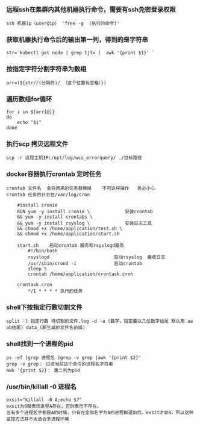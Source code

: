 ### 远程ssh在集群内其他机器执行命令，需要有ssh免密登录权限
	ssh 机器ip（user@ip） 'free -g  (执行的命令)'
### 获取机器执行命令后的输出第一列，得到的是字符串
	str=`kubectl get node | grep tjtx |  awk '{print $1}' `
### 按指定字符分割字符串为数组
	arr=(${str//(分隔符)/ （这个位置有空格）})
### 遍历数组for循环
	for i in ${arr[@]}  
	do
		echo "$i"
	done  
	
### 执行scp 拷贝远程文件
	scp -r 远程主机IP:/opt/log/wcs_errorquery/ ./目标路径
	
### docker容器执行crontab 定时任务
	crontab 文件名  会将原来的任务替换掉    不可这样操作   务必小心    
	crontab 任务的日志在/var/log/cron
```
	#install cronie
	RUN yum -y install cronie \				安装crontab
    && yum -y install crontabs \
	&& yum -y install rsyslog \				安装日志工具
    && chmod +x /home/application/test.sh \
    && chmod +x /home/application/start.sh
	
	start.sh	启动crontab 服务和rsyslogd服务
		#!/bin/bash
		rsyslogd						启动rsyslog  接收日志
		/usr/sbin/crond -i				启动crontab
		sleep 5
		crontab /home/application/crontask.cron
		
	crontask.cron
		*/1 * * * * 执行的任务
```
### shell下按指定行数切割文件
	split -l 指定行数 待切割的文件.log -d -a (数字，指定要以几位数字结尾 默认用 aa ab结尾) data_(新生成的文件名前缀)
### shell找到一个进程的pid
	ps -ef |grep 进程名 |grep -v grep |awk '{print $2}'
	grep -v grep： 过滤当前这个命令的进程名字符串
	awk '{print $2}： 第二列为pid
### /usr/bin/killall -0 进程名   
    exsit="killall -0 A;echo $?"
    exsit为0就表示进程A存在，否则表示不存在。
    当有多个进程名字都是A的时候，只有在全部名字为A的进程都退出后，exsit才非0，所以这种监控方法并不太适合多进程环境